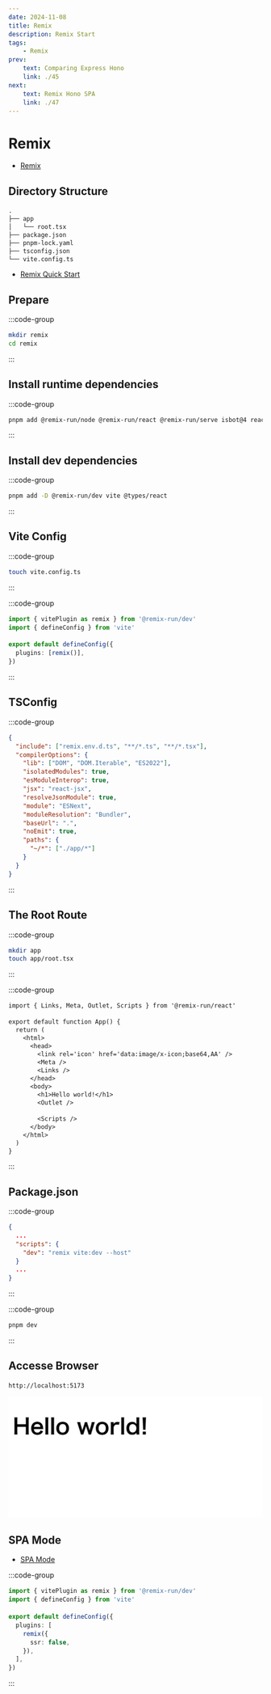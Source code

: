 ```yaml
---
date: 2024-11-08
title: Remix
description: Remix Start
tags: 
    - Remix
prev:
    text: Comparing Express Hono
    link: ./45
next:
    text: Remix Hono SPA
    link: ./47
---
```


# Remix

* [Remix](https://remix.run/)

## Directory Structure

```
.
├── app
│   └── root.tsx
├── package.json
├── pnpm-lock.yaml
├── tsconfig.json
└── vite.config.ts
```

* [Remix Quick Start](https://remix.run/docs/en/main/start/quickstart)

## Prepare

:::code-group
```sh
mkdir remix
cd remix
```
:::

## Install runtime dependencies
:::code-group
```sh [pnpm]
pnpm add @remix-run/node @remix-run/react @remix-run/serve isbot@4 react react-dom
```
:::

## Install dev dependencies
:::code-group
```sh [pnpm]
pnpm add -D @remix-run/dev vite @types/react
```
:::

## Vite Config

:::code-group
```sh
touch vite.config.ts
```
:::

:::code-group
```ts [vite.config.ts]
import { vitePlugin as remix } from '@remix-run/dev'
import { defineConfig } from 'vite'

export default defineConfig({
  plugins: [remix()],
})
```
:::

## TSConfig

:::code-group
```json [tsconfig.json]
{
  "include": ["remix.env.d.ts", "**/*.ts", "**/*.tsx"],
  "compilerOptions": {
    "lib": ["DOM", "DOM.Iterable", "ES2022"],
    "isolatedModules": true,
    "esModuleInterop": true,
    "jsx": "react-jsx",
    "resolveJsonModule": true,
    "module": "ESNext",
    "moduleResolution": "Bundler",
    "baseUrl": ".",
    "noEmit": true,
    "paths": {
      "~/*": ["./app/*"]
    }
  }
}
```
:::

## The Root Route

:::code-group
```sh
mkdir app
touch app/root.tsx
```
:::

:::code-group
```tsx [app/root.tsx]
import { Links, Meta, Outlet, Scripts } from '@remix-run/react'

export default function App() {
  return (
    <html>
      <head>
        <link rel='icon' href='data:image/x-icon;base64,AA' />
        <Meta />
        <Links />
      </head>
      <body>
        <h1>Hello world!</h1>
        <Outlet />

        <Scripts />
      </body>
    </html>
  )
}
```
:::

## Package.json

:::code-group
```json [package.json]
{
  ...
  "scripts": {
    "dev": "remix vite:dev --host"
  }
  ...
}
```
:::

:::code-group
```sh [pnpm]
pnpm dev
```
:::

## Accesse Browser
```
http://localhost:5173
```

![img](img/46/01.png)

## SPA Mode

* [SPA Mode](https://remix.run/docs/en/main/guides/spa-mode)

:::code-group
```ts [vite.config.ts]
import { vitePlugin as remix } from '@remix-run/dev'
import { defineConfig } from 'vite'

export default defineConfig({
  plugins: [
    remix({
      ssr: false,
    }),
  ],
})
```
:::